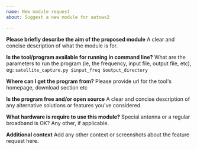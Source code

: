 ```yaml
---
name: New module request
about: Suggest a new module for autowx2

---
```


**Please briefly describe the aim of the proposed module**
A clear and concise description of what the module is for.

**Is the tool/program available for running in command line?**
What are the parameters to run the program (ie, the frequency, input file, output file, etc), eg:
`satellite_capture.py $input_freq $output_directory`

**Where can I get the program from?**
Please provide url for the tool's homepage, download section etc

**Is the program free and/or open source**
A clear and concise description of any alternative solutions or features you've considered.

**What hardware is require to use this module?**
Special antenna or a regular broadband is OK? Any other, if applicable.

**Additional context**
Add any other context or screenshots about the feature request here.
